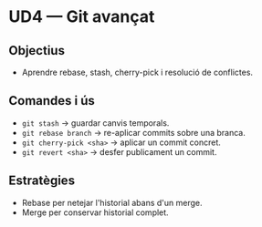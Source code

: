 # UD4 — Git avançat

## Objectius
- Aprendre rebase, stash, cherry-pick i resolució de conflictes.

## Comandes i ús
- `git stash` → guardar canvis temporals.
- `git rebase branch` → re-aplicar commits sobre una branca.
- `git cherry-pick <sha>` → aplicar un commit concret.
- `git revert <sha>` → desfer publicament un commit.

## Estratègies
- Rebase per netejar l'historial abans d'un merge.
- Merge per conservar historial complet.
